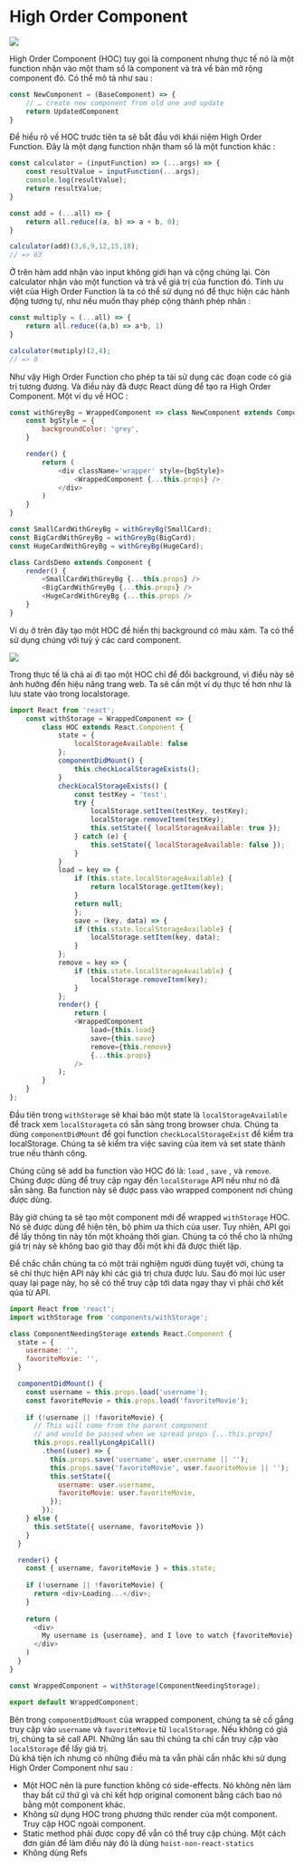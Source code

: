 # High Order Component

![](.gitbook/assets/higher-order.png)

High Order Component \(HOC\) tuy gọi là component nhưng thực tế nó là một function nhận vào một tham số là component và trả về bản mở rộng component đó. Có thể mô tả như sau :

```javascript
const NewComponent = (BaseComponent) => {
    // … create new component from old one and update
    return UpdatedComponent
}
```

Để hiểu rõ về HOC trước tiên ta sẽ bắt đầu với khái niệm High Order Function. Đây là một dạng function nhận tham số là một function khác : 

```javascript
const calculator = (inputFunction) => (...args) => {
    const resultValue = inputFunction(...args);
    console.log(resultValue);
    return resultValue;
}

const add = (...all) => {    
    return all.reduce((a, b) => a + b, 0);
}

calculator(add)(3,6,9,12,15,18);
// => 63
```

Ở trên hàm add nhận vào input không giới hạn và cộng chúng lại. Còn calculator nhận vào một function và trả về giá trị của function đó. Tính ưu việt của High Order Function là ta có thể sử dụng nó để thực hiện các hành động tương tự, như nếu muốn thay phép cộng thành phép nhân :

```javascript
const multiply = (...all) => {
    return all.reduce((a,b) => a*b, 1)
}

calculator(mutiply)(2,4);
// => 8
```

Như vậy High Order Function cho phép ta tái sử dụng các đoạn code có giá trị tương đương. Và điều này đã được React dùng để tạo ra High Order Component. Một ví dụ về HOC :

```javascript
const withGreyBg = WrappedComponent => class NewComponent extends Component {
    const bgStyle = {
        backgroundColor: 'grey',
    }

    render() {
        return (
            <div className='wrapper' style={bgStyle}>
                <WrappedComponent {...this.props} />
            </div>
        )
    }
}

const SmallCardWithGreyBg = withGreyBg(SmallCard);
const BigCardWithGreyBg = withGreyBg(BigCard);
const HugeCardWithGreyBg = withGreyBg(HugeCard);

class CardsDemo extends Component {
    render() {
        <SmallCardWithGreyBg {...this.props} />
        <BigCardWithGreyBg {...this.props} />
        <HugeCardWithGreyBg {...this.props />
    }
}
```

Ví dụ ở trên đây tạo một HOC để hiển thị background có màu xám. Ta có thể sử dụng chúng với tuỳ ý các card component. 

![](.gitbook/assets/introduction-to-higher-order-components-in-react-an-example-hoc.jpg)

Trong thực tế là chả ai đi tạo một HOC chỉ để đổi background, vì điều này sẽ ảnh hưởng đến hiệu năng trang web. Ta sẽ cần một ví dụ thực tế hơn như là lưu state vào trong localstorage. 

```javascript
import React from 'react';
    const withStorage = WrappedComponent => {
        class HOC extends React.Component {
            state = {
                localStorageAvailable: false
            };
            componentDidMount() {
                this.checkLocalStorageExists();
            }
            checkLocalStorageExists() {
                const testKey = 'test';
                try {
                    localStorage.setItem(testKey, testKey);
                    localStorage.removeItem(testKey);
                    this.setState({ localStorageAvailable: true });
                } catch (e) {
                    this.setState({ localStorageAvailable: false });
                }
            }
            load = key => {
                if (this.state.localStorageAvailable) {
                    return localStorage.getItem(key);
                }
                return null;
                };
                save = (key, data) => {
                if (this.state.localStorageAvailable) {
                    localStorage.setItem(key, data);
                }
            };
            remove = key => {
                if (this.state.localStorageAvailable) {
                    localStorage.removeItem(key);
                }
            };
            render() {
                return (
                <WrappedComponent
                    load={this.load}
                    save={this.save}
                    remove={this.remove}
                    {...this.props}
                />
            );
        }
    }
};
```

Đầu tiên trong `withStorage` sẽ khai báo một state là `localStorageAvailable` để track xem `localStorageta` có sẵn sàng trong browser chưa. Chúng ta dùng `componentDidMount` để gọi function `checkLocalStorageExist` để kiểm tra localStorage. Chúng ta sẽ kiểm tra việc saving của item và set state thành true nếu thành công.

Chúng cũng sẽ add ba function vào HOC đó là: `load` , `save` , và `remove`. Chúng được dùng để truy cập ngay đến `localStorage` API nếu như nó đã sẵn sàng. Ba function này sẽ được pass vào wrapped component nơi chúng được dùng.

Bây giờ chúng ta sẽ tạo một component mới để wrapped `withStorage` HOC. Nó sẽ được dùng để hiện tên, bộ phim ưa thích của user. Tuy nhiên, API gọi để lấy thông tin này tốn một khoảng thời gian. Chúng ta có thể cho là những giá trị này sẽ không bao giờ thay đổi một khi đã được thiết lập.

Để chắc chắn chúng ta có một trải nghiệm người dùng tuyệt vời, chúng ta sẽ chỉ thực hiện API này khi các giá trị chưa được lưu. Sau đó mọi lúc user quay lại page này, họ sẽ có thể truy cập tới data ngay thay vì phải chờ kết qủa từ API.

```javascript
import React from 'react';
import withStorage from 'components/withStorage';

class ComponentNeedingStorage extends React.Component {
  state = {
    username: '',
    favoriteMovie: '',
  }

  componentDidMount() {
    const username = this.props.load('username');
    const favoriteMovie = this.props.load('favoriteMovie');
    
    if (!username || !favoriteMovie) {
      // This will come from the parent component
      // and would be passed when we spread props {...this.props}
      this.props.reallyLongApiCall()
        .then((user) => {
          this.props.save('username', user.username || '');
          this.props.save('favoriteMovie', user.favoriteMovie || '');
          this.setState({
            username: user.username,
            favoriteMovie: user.favoriteMovie,
          });
        }); 
    } else {
      this.setState({ username, favoriteMovie })
    }
  }

  render() {
    const { username, favoriteMovie } = this.state;
    
    if (!username || !favoriteMovie) {
      return <div>Loading...</div>; 
    }
    
    return (
      <div>
        My username is {username}, and I love to watch {favoriteMovie}.
      </div>
    )
  }
}

const WrappedComponent = withStorage(ComponentNeedingStorage);

export default WrappedComponent;
```

Bên trong `componentDidMount` của wrapped component, chúng ta sẽ cố gắng truy cập vào `username` và `favoriteMovie` từ `localStorage`. Nếu không có giá trị, chúng ta sẽ call API. Những lần sau thì chúng ta chỉ cần truy cập vào `localStorage` để lấy giá trị.  
Dù khá tiện ích nhưng có những điều mà ta vẫn phải cần nhắc khi sử dụng High Order Component như sau :

* Một HOC nên là pure function không có side-effects. Nó không nên làm thay bất cứ thứ gì và chỉ kết hợp original comonent bằng cách bao nó bằng một component khác.
* Không sử dụng HOC trong phương thức render của một component. Truy cập HOC ngoài component.
* Static method phải được copy để vẫn có thể truy cập chúng. Một cách đơn giản để làm điều này đó là dùng `hoist-non-react-statics`
* Không dùng Refs

